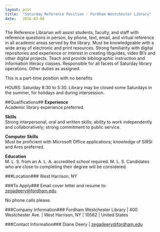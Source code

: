 ```yaml
---
layout: post
title:  "Saturday Reference Position - Fordham Westchester Library"
date:   2016-03-08
---
```

The Reference Librarian will assist students, faculty, and staff with reference questions in person, by phone, text, email, and virtual reference in all academic areas served by the library. Must be knowledgeable with a wide array of electronic and print resources. Strong familiarity with digital repositories and experience or interest in creating libguides, video BI’s and other digital projects.  Teach and provide bibliographic instruction and information literacy classes.  Responsible for all facets of Saturday library operations. Other duties as assigned.  

This is a part-time position with no benefits  

HOURS: Saturday 8:30 to 5:30.  Library may be closed some Saturdays in the summer, for holidays and during intersession.

##Qualifications##
__Experience__  
Academic library experience preferred.

__Skills__  
Strong interpersonal, oral and written skills; ability to work independently and collaboratively; strong commitment to public service.

__Computer Skills__  
Must be proficient with Microsoft Office applications; knowledge of SIRSI and Ares preferred.

__Education__  
M. L. S. from an A. L. A. accredited school required. M. L. S. Candidates who are close to completing their degree will be considered.

###Location###
West Harrison, NY

###To Apply###
Email cover letter and resume to: [zegadeery@fordham.edu](mailto:zegadeery@fordham.edu)  

No phone calls please.

###Company Information###
Fordham Westchester Library | 400 Westchester Ave. | West Harrison, NY | 10562 | United States

###Contact Information###
Diane Deery | [zegadeery@fordham.edu](mailto:zegadeery@fordham.edu)